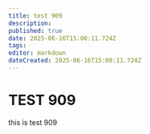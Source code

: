```yaml
---
title: test 909
description: 
published: true
date: 2025-06-16T15:00:11.724Z
tags: 
editor: markdown
dateCreated: 2025-06-16T15:00:11.724Z
---
```


# TEST 909
this is test 909

